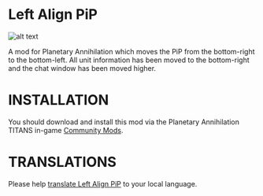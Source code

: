 Left Align PiP
==============

![alt text](https://i.imgur.com/te1UmVS.png "Left Align PiP")

A mod for Planetary Annihilation which moves the PiP from the bottom-right to the bottom-left. All unit information has been moved to the bottom-right and the chat window has been moved higher.

# INSTALLATION

You should download and install this mod via the Planetary Annihilation TITANS in-game [Community Mods](https://steamcommunity.com/sharedfiles/filedetails/?id=1417396826).

# TRANSLATIONS

Please help [translate Left Align PiP](https://poeditor.com/join/project/HmI3AswUmK) to your local language.